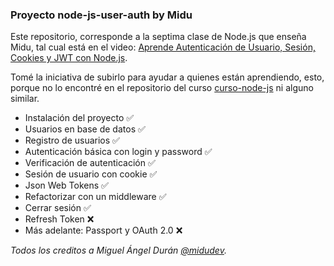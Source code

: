 ### Proyecto node-js-user-auth by Midu

Este repositorio, corresponde a la septima clase de Node.js que enseña Midu, tal cual está en el video: [Aprende Autenticación de Usuario, Sesión, Cookies y JWT con Node.js](https://www.youtube.com/watch?v=UqnnhAZxRac).

Tomé la iniciativa de subirlo para ayudar a quienes están aprendiendo, esto, porque no lo encontré en el repositorio del curso [curso-node-js](https://github.com/midudev/curso-node-js) ni alguno similar.

- Instalación del proyecto ✅
- Usuarios en base de datos ✅
- Registro de usuarios ✅
- Autenticación básica con login y password ✅
- Verificación de autenticación ✅
- Sesión de usuario con cookie ✅
- Json Web Tokens ✅
- Refactorizar con un middleware ✅
- Cerrar sesión ✅
- Refresh Token ❌
- Más adelante: Passport y OAuth 2.0 ❌

*Todos los creditos a Miguel Ángel Durán [@midudev](https://x.com/midudev).*